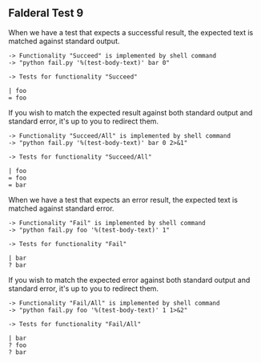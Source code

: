 Falderal Test 9
---------------

When we have a test that expects a successful result, the
expected text is matched against standard output.

    -> Functionality "Succeed" is implemented by shell command
    -> "python fail.py '%(test-body-text)' bar 0"

    -> Tests for functionality "Succeed"

    | foo
    = foo

If you wish to match the expected result against both standard
output and standard error, it's up to you to redirect them.

    -> Functionality "Succeed/All" is implemented by shell command
    -> "python fail.py '%(test-body-text)' bar 0 2>&1"

    -> Tests for functionality "Succeed/All"

    | foo
    = foo
    = bar

When we have a test that expects an error result, the
expected text is matched against standard error.

    -> Functionality "Fail" is implemented by shell command
    -> "python fail.py foo '%(test-body-text)' 1"

    -> Tests for functionality "Fail"

    | bar
    ? bar

If you wish to match the expected error against both standard
output and standard error, it's up to you to redirect them.

    -> Functionality "Fail/All" is implemented by shell command
    -> "python fail.py foo '%(test-body-text)' 1 1>&2"

    -> Tests for functionality "Fail/All"

    | bar
    ? foo
    ? bar

